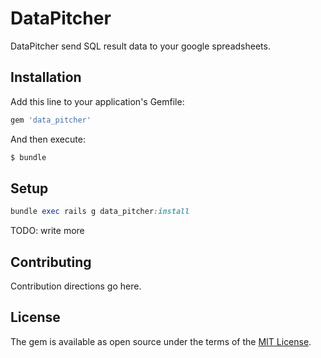 # DataPitcher

DataPitcher send SQL result data to your google spreadsheets.

## Installation
Add this line to your application's Gemfile:

```ruby
gem 'data_pitcher'
```

And then execute:
```bash
$ bundle
```

## Setup

```ruby
bundle exec rails g data_pitcher:install
```

TODO: write more

## Contributing
Contribution directions go here.

## License
The gem is available as open source under the terms of the [MIT License](http://opensource.org/licenses/MIT).
